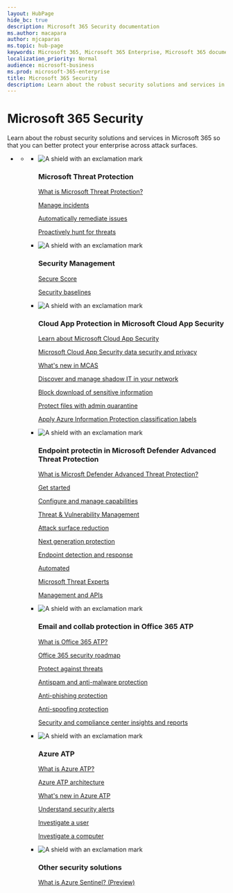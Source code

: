 ```yaml
--- 
layout: HubPage
hide_bc: true
description: Microsoft 365 Security documentation
ms.author: macapara
author: mjcaparas
ms.topic: hub-page
keywords: Microsoft 365, Microsoft 365 Enterprise, Microsoft 365 documentation, security, m365, security center, mdatp, microsoft defender atp, mcas, office atp, azure atp, advanced, threat, protection, advanced threat protection
localization_priority: Normal
audience: microsoft-business
ms.prod: microsoft-365-enterprise
title: Microsoft 365 Security
description: Learn about the robust security solutions and services in Microsoft  365 so that you can better protect your enterprise across attack surfaces. 
---
```


# Microsoft 365 Security
Learn about the robust security solutions and services in Microsoft  365 so that you can better protect your enterprise across attack surfaces. 

<ul class="pivots">
	<li>
		<a href="#home"></a>
		<ul id="home">
			<li>
				<a href="#home-all"></a>
				<ul id="home-all" class="cardsF">
					<li>
						<div class="cardSize">
							<div class="cardPadding">
								<div class="card">
									<div class="cardImageOuter">
										<div class="cardImage">
											<img src="https://docs.microsoft.com/office/media/icons/security-blue.svg" alt="A shield with an exclamation mark" />
										</div>
									</div>
									<div class="cardText">
										<h3>Microsoft Threat Protection</h3>
										<P><a href="microsoft-threat-protection.md" target="_blank">What is Microsoft Threat Protection?</a></p>
										<P><a href="incidents-overview.md" target="_blank">Manage incidents</a></p>
										<P><a href="autoir-overview.md" target="_blank">Automatically remediate issues</a></p>
										<P><a href="advanced-hunting.md" target="_blank"> Proactively hunt for threats</a></p>
									</div>
								</div>
							</div>
						</div>
					</li>
					<li>
						<div class="cardSize">
							<div class="cardPadding">
								<div class="card">
									<div class="cardImageOuter">
										<div class="cardImage">
											<img src="https://docs.microsoft.com/office/media/icons/security-blue.svg" alt="A shield with an exclamation mark" />
										</div>
									</div>
									<div class="cardText">
										<h3>Security Management</h3>
										<P><a href="microsoft-secure-score.md" target="_blank">Secure Score</a></p>
										<P><a href="" target="_blank">Security baselines</a></p>
									</div>
								</div>
							</div>
						</div>
					</li>
					<li>
						<div class="cardSize">
							<div class="cardPadding">
								<div class="card">
									<div class="cardImageOuter">
										<div class="cardImage">
											<img src="https://docs.microsoft.com/office/media/icons/security-blue.svg" alt="A shield with an exclamation mark" />
										</div>
									</div>
									<div class="cardText">
										<h3>Cloud App Protection in Microsoft Cloud App Security</h3>
										<P><a href="https://docs.microsoft.com/en-us/cloud-app-security/what-is-cloud-app-security" target="_blank">Learn about Microsoft Cloud App Security</a></p>
										<P><a href="https://docs.microsoft.com/en-us/cloud-app-security/cas-compliance-trust" target="_blank">Microsoft Cloud App Security data security and privacy</a></p>
										<P><a href="https://docs.microsoft.com/en-us/cloud-app-security/release-notes" target="_blank">What's new in MCAS</a></p>
										<P><a href="https://docs.microsoft.com/en-us/cloud-app-security/tutorial-shadow-it" target="_blank">Discover and manage shadow IT in your network</a></p>
										<P><a href="https://docs.microsoft.com/en-us/cloud-app-security/use-case-proxy-block-session-aad" target="_blank">Block download of sensitive information</a></p>
										<P><a href="https://docs.microsoft.com/en-us/cloud-app-security/use-case-admin-quarantine" target="_blank">Protect files with admin quarantine</a></p>
										<P><a href="https://docs.microsoft.com/en-us/cloud-app-security/use-case-information-protection" target="_blank">Apply Azure Information Protection classification labels</a></p>
									</div>
								</div>
							</div>
						</div>
					</li> 
					<li>
						<div class="cardSize">
							<div class="cardPadding">
								<div class="card">
									<div class="cardImageOuter">
										<div class="cardImage">
											<img src="https://docs.microsoft.com/office/media/icons/security-blue.svg" alt="A shield with an exclamation mark" />
										</div>
									</div>
									<div class="cardText">
										<h3>Endpoint protectin in Microsoft Defender Advanced Threat Protection</h3>
										<P><a href="https://docs.microsoft.com/windows/security/threat-protection/microsoft-defender-atp/microsoft-defender-advanced-threat-protection" target="_blank">What is Microsft Defender Advanced Threat Protection?</a></p>
										<P><a href="https://docs.microsoft.com/windows/security/threat-protection/microsoft-defender-atp/get-started" target="_blank">Get started</a></p>
										<P><a href="https://docs.microsoft.com/windows/security/threat-protection/microsoft-defender-atp/onboard" target="_blank">Configure and manage capabilities</a></p>
										<P><a href="https://docs.microsoft.com/windows/security/threat-protection/microsoft-defender-atp/next-gen-threat-and-vuln-mgt" target="_blank">Threat & Vulnerability Management</a></p>
										<P><a href="https://docs.microsoft.com/windows/security/threat-protection/microsoft-defender-atp/overview-attack-surface-reduction" target="_blank">Attack surface reduction</a></p>
										<P><a href="https://docs.microsoft.com/en-us/windows/security/threat-protection/windows-defender-antivirus/windows-defender-antivirus-in-windows-10" target="_blank">Next generation protection</a></p>
										<P><a href="https://docs.microsoft.com/en-us/windows/security/threat-protection/microsoft-defender-atp/overview-endpoint-detection-response" target="_blank">Endpoint detection and response</a></p>
										<P><a href="https://docs.microsoft.com/en-us/windows/security/threat-protection/microsoft-defender-atp/automated-investigations" target="_blank">Automated </a></p>
										<P><a href="https://docs.microsoft.com/en-us/windows/security/threat-protection/microsoft-defender-atp/microsoft-threat-experts" target="_blank">Microsoft Threat Experts</a></p>
										<P><a href="https://docs.microsoft.com/en-us/windows/security/threat-protection/microsoft-defender-atp/management-apis" target="_blank">Management and APIs</a></p>
									</div>
								</div>
							</div>
						</div>
					</li> 
					<li>
						<div class="cardSize">
							<div class="cardPadding">
								<div class="card">
									<div class="cardImageOuter">
										<div class="cardImage">
											<img src="https://docs.microsoft.com/office/media/icons/security-blue.svg" alt="A shield with an exclamation mark" />
										</div>
									</div>
									<div class="cardText">
										<h3>Email and collab protection in Office 365 ATP</h3>
										<P><a href="https://docs.microsoft.com/en-us/office365/securitycompliance/office-365-atp" target="_blank">What is Office 365 ATP?</a></p>
										<P><a href="https://docs.microsoft.com/en-us/office365/securitycompliance/security-roadmap" target="_blank">Office 365 security roadmap</a></p>
										<P><a href="https://docs.microsoft.com/en-us/office365/securitycompliance/protect-against-threats" target="_blank">Protect against threats</a></p>
										<P><a href="https://docs.microsoft.com/en-us/office365/securitycompliance/anti-spam-and-anti-malware-protection" target="_blank">Antispam and anti-malware protection</a></p>
										<P><a href="https://docs.microsoft.com/en-us/office365/securitycompliance/anti-phishing-protection" target="_blank">Anti-phishing protection</a></p>
										<P><a href="https://docs.microsoft.com/en-us/office365/securitycompliance/anti-spoofing-protection" target="_blank">Anti-spoofing protection</a></p>
										<P><a href="https://docs.microsoft.com/en-us/office365/securitycompliance/reports-and-insights-in-security-and-compliance" target="_blank">Security and compliance center insights and reports</a></p>
									</div>
								</div>
							</div>
						</div>
					</li> 
					<li>
						<div class="cardSize">
							<div class="cardPadding">
								<div class="card">
									<div class="cardImageOuter">
										<div class="cardImage">
											<img src="https://docs.microsoft.com/office/media/icons/security-blue.svg" alt="A shield with an exclamation mark" />
										</div>
									</div>
									<div class="cardText">
										<h3>Azure ATP</h3>
										<P><a href="https://docs.microsoft.com/azure-advanced-threat-protection/what-is-atp" target="_blank">What is Azure ATP?</a></p>
										<P><a href="https://docs.microsoft.com/azure-advanced-threat-protection/atp-architecture" target="_blank">Azure ATP architecture</a></p>
										<P><a href="https://docs.microsoft.com/en-us/azure-advanced-threat-protection/atp-whats-new" target="_blank">What's new in Azure ATP</a></p>
										<P><a href="https://docs.microsoft.com/en-us/azure-advanced-threat-protection/understanding-security-alerts" target="_blank">Understand security alerts</a></p>
										<P><a href="https://docs.microsoft.com/en-us/azure-advanced-threat-protection/investigate-a-user" target="_blank">Investigate a user</a></p>
										<P><a href="https://docs.microsoft.com/en-us/azure-advanced-threat-protection/investigate-a-computer" target="_blank">Investigate a computer</a></p>
									</div>
								</div>
							</div>
						</div>
					</li> 
						<li>
						<div class="cardSize">
							<div class="cardPadding">
								<div class="card">
									<div class="cardImageOuter">
										<div class="cardImage">
											<img src="https://docs.microsoft.com/office/media/icons/security-blue.svg" alt="A shield with an exclamation mark" />
										</div>
									</div>
									<div class="cardText">
										<h3>Other security solutions</h3>
										<P><a href="https://docs.microsoft.com/azure/sentinel/overview" target="_blank">What is Azure Sentinel? (Preview)</a></p>
									</div>
								</div>
							</div>
						</div>
					</li> 
				</ul>
			</li>
		</ul>
	</li>
</ul>

